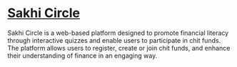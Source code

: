 # [Sakhi Circle](https://sakhicircle.vercel.app)

Sakhi Circle is a web-based platform designed to promote financial literacy through interactive quizzes and enable users to participate in chit funds. The platform allows users to register, create or join chit funds, and enhance their understanding of finance in an engaging way.

